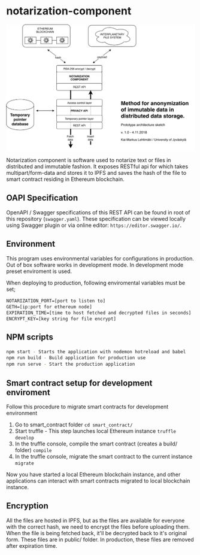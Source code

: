 # notarization-component

![Architecture](public/assets/architecture.png)

Notarization component is software used to notarize text or files in distributed and immutable fashion. It exposes RESTful api for which takes multipart/form-data and stores it to IPFS and saves the hash of the file to smart contract residing in Ethereum blockchain.

## OAPI Specification

OpenAPI / Swagger specifications of this REST API can be found in root of this repository (`swagger.yaml`). These specification can be viewed locally using Swagger plugin or via online editor: `https://editor.swagger.io/`.

## Environment

This program uses environmental variables for configurations in production. Out of box software works in development mode. In development mode preset enviroment is used.

When deploying to production, following enviromental variables must be set;

```env
NOTARIZATION_PORT=[port to listen to]
GETH=[ip:port for ethereum node]
EXPIRATION_TIME=[time to host fetched and decrypted files in seconds]
ENCRYPT_KEY=[key string for file encrypt]
```

## NPM scripts

```bash
npm start - Starts the application with nodemon hotreload and babel
npm run build - Build application for production use
npm run serve - Start the production application
```

## Smart contract setup for development enviroment

Follow this procedure to migrate smart contracts for development environment

1. Go to smart_contract folder
   `cd smart_contract/`
2. Start truffle - This step launches local Ethereum instance
   `truffle develop`
3. In the truffle console, compile the smart contract (creates a build/ folder)
   `compile`
4. In the truffle console, migrate the smart contract to the current instance
   `migrate`

Now you have started a local Ethereum blockchain instance, and other applications can interact with smart contracts migrated to local blockchain instance.

## Encryption

All the files are hosted in IPFS, but as the files are available for everyone with the correct hash, we need to encrypt the files before uploading them. When the file is being fetched back, it'll be decrypted back to it's original form. These files are in public/ folder. In production, these files are removed after expiration time.
